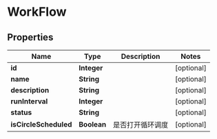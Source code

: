 
# WorkFlow

## Properties
Name | Type | Description | Notes
------------ | ------------- | ------------- | -------------
**id** | **Integer** |  |  [optional]
**name** | **String** |  |  [optional]
**description** | **String** |  |  [optional]
**runInterval** | **Integer** |  |  [optional]
**status** | **String** |  |  [optional]
**isCircleScheduled** | **Boolean** | 是否打开循环调度 |  [optional]



